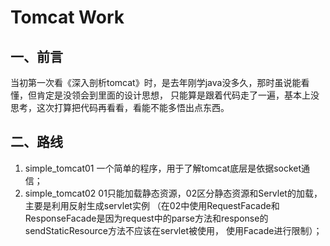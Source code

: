 # Tomcat Work

## 一、前言

当初第一次看《深入剖析tomcat》时，是去年刚学java没多久，那时虽说能看懂，但肯定是没领会到里面的设计思想，
只能算是跟着代码走了一遍，基本上没思考，这次打算把代码再看看，看能不能多悟出点东西。

## 二、路线

1. simple_tomcat01 一个简单的程序，用于了解tomcat底层是依据socket通信；
2. simple_tomcat02 01只能加载静态资源，02区分静态资源和Servlet的加载，主要是利用反射生成servlet实例
（在02中使用RequestFacade和ResponseFacade是因为request中的parse方法和response的sendStaticResource方法不应该在servlet被使用，
使用Facade进行限制）；